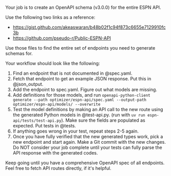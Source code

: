 Your job is to create an OpenAPI schema (v3.0.0) for the entire ESPN API.

Use the following two links as a reference:
- https://gist.github.com/akeaswaran/b48b02f1c94f873c6655e7129910fc3b
- https://github.com/pseudo-r/Public-ESPN-API

Use those files to find the entire set of endpoints you need to generate schemas for.

Your workflow should look like the following:
1. Find an endpoint that is not documented in @spec.yaml.
2. Fetch that endpoint to get an example JSON response. Put this in @json_output.
3. Add the endpoint to spec.yaml. Figure out what models are missing.
4. Add definitions for those models, and run `openapi-python-client generate --path optimizer/espn-api/spec.yaml --output-path optimizer/espn-api/models/ --overwrite`
5. Test the model definitions by making an API call to the new route using the generated Python models in @test-api.py. (run with `uv run espn-api/tests/test-api.py`). Make sure the fields are populated as expected. Put tests in @tests.
6. If anything goes wrong in your test, repeat steps 2-5 again.
7. Once you have fully verified that the new generated types work, pick a new endpoint and start again. Make a Git commit with the new changes. Do NOT consider your job complete until your tests can fully parse the API response with the generated codes.

Keep going until you have a comprehensive OpenAPI spec of all endpoints. Feel free to fetch API routes directly, if it's helpful.
